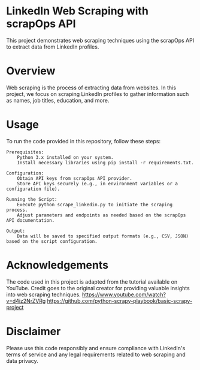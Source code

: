 # LinkedIn Web Scraping with scrapOps API

This project demonstrates web scraping techniques using the scrapOps API to extract data from LinkedIn profiles.

# Overview

Web scraping is the process of extracting data from websites. In this project, we focus on scraping LinkedIn profiles to gather information such as names, job titles, education, and more.

# Usage

To run the code provided in this repository, follow these steps:

    Prerequisites:
        Python 3.x installed on your system.
        Install necessary libraries using pip install -r requirements.txt.

    Configuration:
        Obtain API keys from scrapOps API provider.
        Store API keys securely (e.g., in environment variables or a configuration file).

    Running the Script:
        Execute python scrape_linkedin.py to initiate the scraping process.
        Adjust parameters and endpoints as needed based on the scrapOps API documentation.

    Output:
        Data will be saved to specified output formats (e.g., CSV, JSON) based on the script configuration.

# Acknowledgements

The code used in this project is adapted from the tutorial available on YouTube. Credit goes to the original creator for providing valuable insights into web scraping techniques.
https://www.youtube.com/watch?v=d4iz2NrZVRg
https://github.com/python-scrapy-playbook/basic-scrapy-project

# Disclaimer

Please use this code responsibly and ensure compliance with LinkedIn's terms of service and any legal requirements related to web scraping and data privacy.
```
